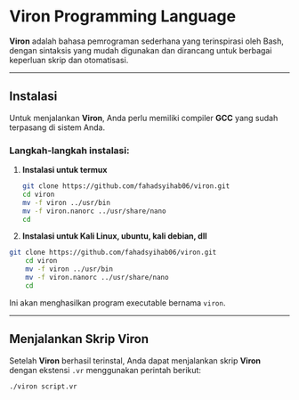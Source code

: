 # **Viron Programming Language**

**Viron** adalah bahasa pemrograman sederhana yang terinspirasi oleh Bash, dengan sintaksis yang mudah digunakan dan dirancang untuk berbagai keperluan skrip dan otomatisasi.

---

## **Instalasi**

Untuk menjalankan **Viron**, Anda perlu memiliki compiler **GCC** yang sudah terpasang di sistem Anda.

### Langkah-langkah instalasi:

1. **Instalasi untuk termux**
    ```bash
    git clone https://github.com/fahadsyihab06/viron.git
    cd viron
    mv -f viron ../usr/bin
    mv -f viron.nanorc ../usr/share/nano
    cd
    ```
2. **Instalasi untuk Kali Linux, ubuntu, kali debian, dll**
```bash
git clone https://github.com/fahadsyihab06/viron.git
    cd viron
    mv -f viron ../usr/bin
    mv -f viron.nanorc ../usr/share/nano
    cd
```

Ini akan menghasilkan program executable bernama `viron`.

---

## **Menjalankan Skrip Viron**

Setelah **Viron** berhasil terinstal, Anda dapat menjalankan skrip **Viron** dengan ekstensi `.vr` menggunakan perintah berikut:

```bash
./viron script.vr
